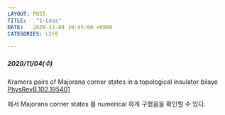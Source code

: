 ```yaml
---
LAYOUT: POST
TITLE:   "1-Loss"
DATE:   2020-11-04 10:45:00 +0900
CATEGORIES: LIFE

---
```




#####  2020/11/04(수)


Kramers pairs of Majorana corner states in a topological insulator bilaye
[PhysRevB.102.195401](https://link.aps.org/doi/10.1103/PhysRevB.102.195401)

에서 Majorana corner states 를 numerical 하게 구했음을 확인할 수 있다.




